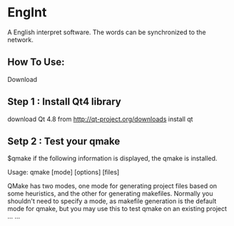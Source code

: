 EngInt
======
A English interpret software. The words can be synchronized to the network.


How To Use:
-----------------------------------------------------------------------
Download  

Step 1 : Install Qt4 library
-----------------------------------------------------------------------
download Qt 4.8 from http://qt-project.org/downloads
install qt

Setp 2 : Test your qmake
-----------------------------------------------------------------------
$qmake
if the following information is displayed,  the qmake is installed.

Usage: qmake [mode] [options] [files]

QMake has two modes, one mode for generating project files based on
some heuristics, and the other for generating makefiles. Normally you
shouldn't need to specify a mode, as makefile generation is the default
mode for qmake, but you may use this to test qmake on an existing project
... ...





